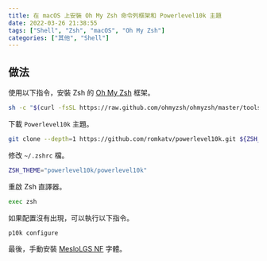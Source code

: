 ```yaml
---
title: 在 macOS 上安裝 Oh My Zsh 命令列框架和 Powerlevel10k 主題
date: 2022-03-26 21:38:55
tags: ["Shell", "Zsh", "macOS", "Oh My Zsh"]
categories: ["其他", "Shell"]
---
```


## 做法

使用以下指令，安裝 Zsh 的 [Oh My Zsh](https://github.com/ohmyzsh/ohmyzsh) 框架。

```BASH
sh -c "$(curl -fsSL https://raw.github.com/ohmyzsh/ohmyzsh/master/tools/install.sh)"
```

下載 `Powerlevel10k` 主題。

```BASH
git clone --depth=1 https://github.com/romkatv/powerlevel10k.git ${ZSH_CUSTOM:-$HOME/.oh-my-zsh/custom}/themes/powerlevel10k
```

修改 `~/.zshrc` 檔。

```BASH
ZSH_THEME="powerlevel10k/powerlevel10k"
```

重啟 Zsh 直譯器。

```BASH
exec zsh
```

如果配置沒有出現，可以執行以下指令。

```BASH
p10k configure
```

最後，手動安裝 [MesloLGS NF](https://github.com/romkatv/powerlevel10k#fonts) 字體。
